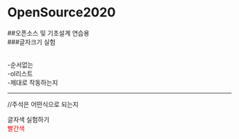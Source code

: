 # OpenSource2020
##오픈소스 및 기초설계 연습용<br/>
###글자크기 실험<br/><br/>

-순서없는<br/>
-ol리스트<br/>
-제대로 작동하는지<br/>

<hr/>

//주석은 어떤식으로 되는지<br/>

글자색 실험하기<br/>
<label style="color:red">빨간색</label><br/>
